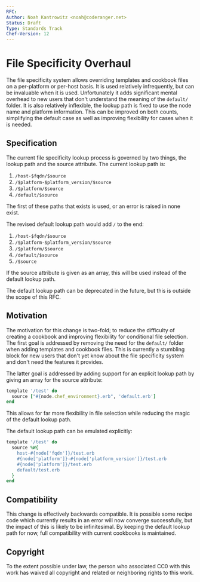 ```yaml
---
RFC:
Author: Noah Kantrowitz <noah@coderanger.net>
Status: Draft
Type: Standards Track
Chef-Version: 12
---
```


# File Specificity Overhaul

The file specificity system allows overriding templates and cookbook files on
a per-platform or per-host basis. It is used relatively infrequently, but can
be invaluable when it is used. Unfortunately it adds significant mental overhead
to new users that don't understand the meaning of the `default/` folder. It is
also relatively inflexible, the lookup path is fixed to use the node name and
platform information. This can be improved on both counts, simplifying the
default case as well as improving flexibility for cases when it is needed.

## Specification

The current file specificity lookup process is governed by two things, the
lookup path and the source attribute. The current lookup path is:

1. `/host-$fqdn/$source`
1. `/$platform-$platform_version/$source`
1. `/$platform/$source`
1. `/default/$source`

The first of these paths that exists is used, or an error is raised in none
exist.

The revised default lookup path would add `/` to the end:

1. `/host-$fqdn/$source`
1. `/$platform-$platform_version/$source`
1. `/$platform/$source`
1. `/default/$source`
1. `/$source`

If the source attribute is given as an array, this will be used instead of the
default lookup path.

The default lookup path can be deprecated in the future, but this is outside
the scope of this RFC.

## Motivation

The motivation for this change is two-fold; to reduce the difficulty of creating
a cookbook and improving flexibility for conditional file selection. The first
goal is addressed by removing the need for the `default/` folder when adding
templates and cookbook files. This is currently a stumbling block for new users
that don't yet know about the file specificity system and don't need the
features it provides.

The latter goal is addressed by adding support for an explicit lookup path by
giving an array for the source attribute:

```ruby
template '/test' do
  source ["#{node.chef_environment}.erb", 'default.erb']
end
```

This allows for far more flexibility in file selection while reducing the magic
of the default lookup path.

The default lookup path can be emulated explicitly:

```ruby
template '/test' do
  source %W{
    host-#{node['fqdn']}/test.erb
    #{node['platform']}-#{node['platform_version']}/test.erb
    #{node['platform']}/test.erb
    default/test.erb
  }
end
```

## Compatibility

This change is effectively backwards compatible. It is possible some recipe code
which currently results in an error will now converge successfully, but the
impact of this is likely to be infinitesimal. By keeping the default lookup path
for now, full compatibility with current cookbooks is maintained.

## Copyright

To the extent possible under law, the person who associated CC0 with this work
has waived all copyright and related or neighboring rights to this work.

